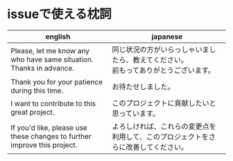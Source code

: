 issueで使える枕詞
===

english | japanese
--- | ---
Please, let me know any who have same situation.<br>Thanks in advance. | 同じ状況の方がいらっしゃいましたら、教えてください。<br>前もってありがとうございます。
Thank you for your patience during this time. | お待たせしました。
I want to contribute to this great project. | このプロジェクトに貢献したいと思っています。
If you'd like, please use these changes to further improve this project. | よろしければ、これらの変更点を利用して、このプロジェクトをさらに改善してください。
